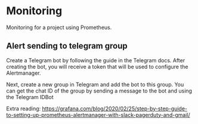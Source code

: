 # Monitoring
Monitoring for a project using Prometheus.

## Alert sending to telegram group
Create a Telegram bot by following the guide in the Telegram docs. After creating the bot, you will receive a token that will be used to configure the Alertmanager.

Next, create a new group in Telegram and add the bot to this group. You can get the chat ID of the group by sending a message to the bot and using the Telegram IDBot

Extra reading: https://grafana.com/blog/2020/02/25/step-by-step-guide-to-setting-up-prometheus-alertmanager-with-slack-pagerduty-and-gmail/
